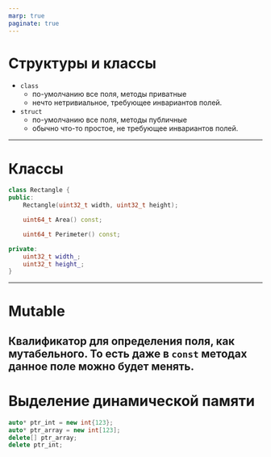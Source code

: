 ```yaml
---
marp: true
paginate: true
---
```

# Структуры и классы
- `class`
    - по-умолчанию все поля, методы приватные
    - нечто нетривиальное, требующее инвариантов полей.
- `struct`
    - по-умолчанию все поля, методы публичные
    - обычно что-то простое, не требующее инвариантов полей.
---
# Классы
```cpp
class Rectangle {
public:
    Rectangle(uint32_t width, uint32_t height);

    uint64_t Area() const;

    uint64_t Perimeter() const;

private:
    uint32_t width_;
    uint32_t height_;
}
```
---
# Mutable
Квалификатор для определения поля, как мутабельного. То есть даже в `const` методах данное поле можно будет менять.
---
# Выделение динамической памяти
```cpp
auto* ptr_int = new int{123};
auto* ptr_array = new int[123];
delete[] ptr_array;
delete ptr_int;
```
